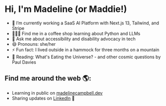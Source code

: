 # Hi, I'm Madeline (or Maddie!)

- 🔭 I’m currently working a SaaS AI Platform with Next.js 13, Tailwind, and Stripe
- 👩🏻‍💻 Find me in a coffee shop learning about Python and LLMs
- 💬 Ask me about accessibility and disability advocacy in tech
- 😄 Pronouns: she/her
- ⚡ Fun fact: I lived outside in a hammock for three months on a mountain
- 📖 Reading: What's Eating the Universe? - and other cosmic questions by Paul Davies


## Find me around the web 🌎:
- Learning in public on <a target="_blank" href="https://madelinecampbell.dev">madelinecampbell.dev</a>
- Sharing updates on <a target="_blank" href="https://www.linkedin.com/in/madelinemcampbell/">LinkedIn</a> 💼
